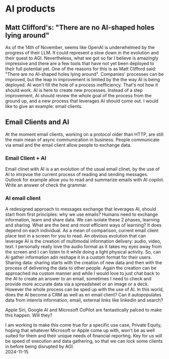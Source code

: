 # AI products

## Matt Clifford's: "There are no AI-shaped holes lying around"

As of the 14th of November, seems like OpenAI is underwhelmed by the progress of their LLM. It could represent a slow down in the evolution and their quest to AGI.
Nevertheless, what we got so far I believe is amazingly impressive and there are a few tools that have not yet been deployed to their full potential yet.
One of the reasons for this is as Matt Clifford said: "There are no AI-shaped holes lying around". Companies' processes can be improved, but the leap in improvement is limited by the the way AI is being deployed. AI won't fill the hole of a process inefficiency. That's not how it should work. AI is here to create new processes.
Instead of a step improvement, AI should review the whole goal of the process from the ground up, and a new process that leverages AI should come out. I would like to give an example: email clients.

## Email Clients and AI

At the moment email clients, working on a protocol older than HTTP, are still the main mean of async communication in business. People communicate via email and the email client allow people to exchange data.

### Email Client + AI

Email clinet with AI is a an evolution of the usual email clinet, by the use of AI to imrpvoe the current process of reading and sending messages.
Outlook for example allow you to read and summarize emails with AI copilot. Write an answer of check the grammar.

### AI email client

A redesigned approach to messages exchange that leverages AI, should start from first principles: why we use emails? Humans need to exchange information, learn and share data.
We can isolate these 2 phases, learning and sharing. What are the best and most efficient ways of learning? It does depend on each individual. As a mean of comparison, current email client place text in a screen for you to read. An obvious evolution that can leverage AI is the creation of multimodal information delivery: audio, video, text. I personally really love the audio format as it takes my eyes away from the screen and I can listen to it while doing a light physical activity. So, can Ai gather information adn reshape it in a custom format for their users.
Sharing data: sharing starts with the creation of new data and then with the process of delivering the data to other people. Again the creation can be approached ina custom manner and while I would love to just chat back to the AI to create an answer to an email, sometimes I need to check and provide more accurate data via a spreadsheet or an image or a deck. However the whole process can be sped up with the use of AI.
In this world, does the AI become a CRM as well as en email client? Can it autopopulates data from intenrla information, email, external links like linkedin and search?

Apple Siri, Google AI and Microsoft CoPilot are fantastically palced to make this happen. Will they?

I am working to make this come true for a specific use case, Private Equity, hoping that whatever Microsoft or Apple come up with, won't be as well suited for them and their unique needs of financial reporting. Key for us will be speed of execution and data gathering, so that we can lock some clients in before being disrupted by AGI.
<br />
2024-11-15
